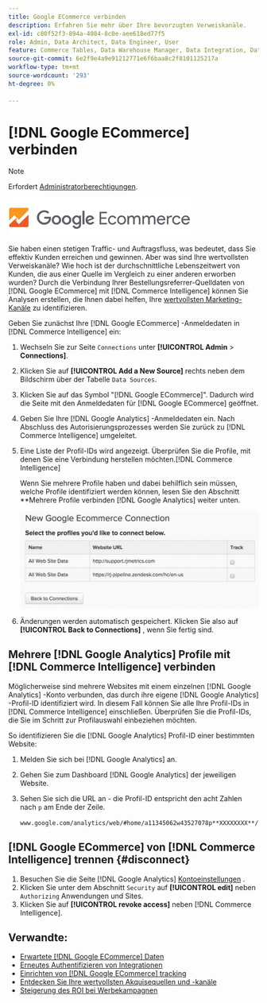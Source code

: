```yaml
---
title: Google ECommerce verbinden
description: Erfahren Sie mehr über Ihre bevorzugten Verweiskanäle.
exl-id: c80f52f3-894a-4084-8c0e-aee618ed77f5
role: Admin, Data Architect, Data Engineer, User
feature: Commerce Tables, Data Warehouse Manager, Data Integration, Data Import/Export
source-git-commit: 6e2f9e4a9e91212771e6f6baa8c2f8101125217a
workflow-type: tm+mt
source-wordcount: '293'
ht-degree: 0%

---
```


# [!DNL Google ECommerce] verbinden

>[!NOTE]
>
>Erfordert [Administratorberechtigungen](../../../administrator/user-management/user-management.md).

![](../../../assets/google-ecommerce-logo.png)

Sie haben einen stetigen Traffic- und Auftragsfluss, was bedeutet, dass Sie effektiv Kunden erreichen und gewinnen. Aber was sind Ihre wertvollsten Verweiskanäle? Wie hoch ist der durchschnittliche Lebenszeitwert von Kunden, die aus einer Quelle im Vergleich zu einer anderen erworben wurden? Durch die Verbindung Ihrer Bestellungsreferrer-Quelldaten von [!DNL Google ECommerce] mit [!DNL Commerce Intelligence] können Sie Analysen erstellen, die Ihnen dabei helfen, Ihre [wertvollsten Marketing-Kanäle](../../../data-analyst/analysis/most-value-source-channel.md) zu identifizieren.

Geben Sie zunächst Ihre [!DNL Google ECommerce] -Anmeldedaten in [!DNL Commerce Intelligence] ein:

1. Wechseln Sie zur Seite `Connections` unter **[!UICONTROL Admin** > **Connections]**.

1. Klicken Sie auf **[!UICONTROL Add a New Source]** rechts neben dem Bildschirm über der Tabelle `Data Sources`.

1. Klicken Sie auf das Symbol &quot;[!DNL Google ECommerce]&quot;. Dadurch wird die Seite mit den Anmeldedaten für [!DNL Google ECommerce] geöffnet.

1. Geben Sie Ihre [!DNL Google Analytics] -Anmeldedaten ein. Nach Abschluss des Autorisierungsprozesses werden Sie zurück zu [!DNL Commerce Intelligence] umgeleitet.

1. Eine Liste der Profil-IDs wird angezeigt. Überprüfen Sie die Profile, mit denen Sie eine Verbindung herstellen möchten.[!DNL Commerce Intelligence]

   Wenn Sie mehrere Profile haben und dabei behilflich sein müssen, welche Profile identifiziert werden können, lesen Sie den Abschnitt **Mehrere Profile verbinden [!DNL Google Analytics] weiter unten.

   ![](../../../assets/conn-mult-ga-profiles.png)<!--{: width="500"}-->

1. Änderungen werden automatisch gespeichert. Klicken Sie also auf **[!UICONTROL Back to Connections]** , wenn Sie fertig sind.

## Mehrere [!DNL Google Analytics] Profile mit [!DNL Commerce Intelligence] verbinden

Möglicherweise sind mehrere Websites mit einem einzelnen [!DNL Google Analytics] -Konto verbunden, das durch ihre eigene [!DNL Google Analytics] -Profil-ID identifiziert wird. In diesem Fall können Sie alle Ihre Profil-IDs in [!DNL Commerce Intelligence] einschließen. Überprüfen Sie die Profil-IDs, die Sie im Schritt zur Profilauswahl einbeziehen möchten.

So identifizieren Sie die [!DNL Google Analytics] Profil-ID einer bestimmten Website:

1. Melden Sie sich bei [!DNL Google Analytics] an.
1. Gehen Sie zum Dashboard [!DNL Google Analytics] der jeweiligen Website.
1. Sehen Sie sich die URL an - die Profil-ID entspricht den acht Zahlen nach `p` am Ende der Zeile.

   `www.google.com/analytics/web/#home/a11345062w43527078p**XXXXXXXX**/`

## [!DNL Google ECommerce] von [!DNL Commerce Intelligence] trennen {#disconnect}

1. Besuchen Sie die Seite [!DNL Google Analytics] [Kontoeinstellungen](https://www.google.com/account/about/?hl=en) .
1. Klicken Sie unter dem Abschnitt `Security` auf **[!UICONTROL edit]** neben `Authorizing` Anwendungen und Sites.
1. Klicken Sie auf **[!UICONTROL revoke access]** neben [!DNL Commerce Intelligence].

## Verwandte:

* [Erwartete [!DNL Google ECommerce] Daten](../integrations/google-ecommerce-data.md)
* [Erneutes Authentifizieren von Integrationen](https://experienceleague.adobe.com/docs/commerce-knowledge-base/kb/how-to/mbi-reauthenticating-integrations.html)
* [Einrichten von [!DNL Google ECommerce] tracking](https://support.google.com/analytics/answer/1009612?hl=en)
* [Entdecken Sie Ihre wertvollsten Akquisequellen und -kanäle](../../analysis/most-value-source-channel.md)
* [Steigerung des ROI bei Werbekampagnen](../../analysis/roi-ad-camp.md)
